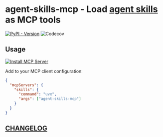 # agent-skills-mcp - Load [agent skills](https://www.anthropic.com/engineering/equipping-agents-for-the-real-world-with-agent-skills) as MCP tools

[![PyPI - Version](https://img.shields.io/pypi/v/agent-skills-mcp)](https://pypi.org/project/agent-skills-mcp/)
![Codecov](https://img.shields.io/codecov/c/github/DiscreteTom/agent-skills-mcp)

## Usage

[![Install MCP Server](https://cursor.com/deeplink/mcp-install-dark.svg)](https://cursor.com/en-US/install-mcp?name=skills&config=eyJjb21tYW5kIjoidXZ4IGFnZW50LXNraWxscy1tY3AifQ%3D%3D)

Add to your MCP client configuration:

```json
{
  "mcpServers": {
    "skills": {
      "command": "uvx",
      "args": ["agent-skills-mcp"]
    }
  }
}
```

## [CHANGELOG](./CHANGELOG.md)
